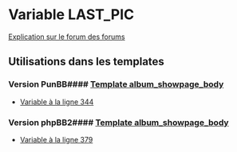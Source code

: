 # Variable LAST_PIC
[Explication sur le forum des forums](http://forum.forumactif.com/t294113-listing-des-variables#LAST_PIC)
## Utilisations dans les templates
### Version PunBB#### [Template album_showpage_body](punbb/album_showpage_body.md)
* [Variable à la ligne 344](../punbb/album_showpage_body.tpl#L344)
### Version phpBB2#### [Template album_showpage_body](subsilver/album_showpage_body.md)
* [Variable à la ligne 379](../subsilver/album_showpage_body.tpl#L379)